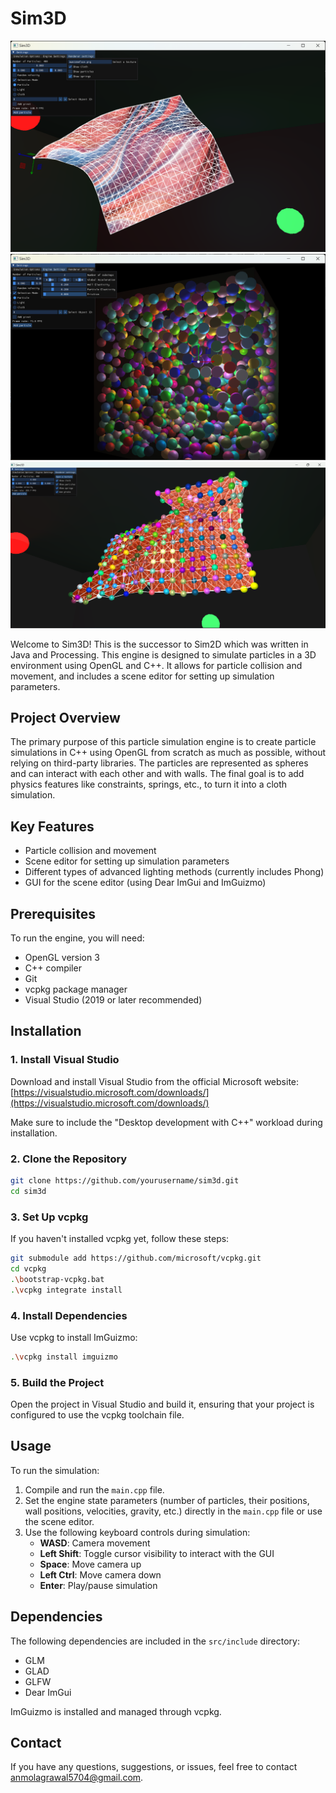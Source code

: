 # Sim3D

![five.png](images/five.png)
![nine.png](images/nine.png)
![three.png](images/three.png)

Welcome to Sim3D! 
This is the successor to Sim2D which was written in Java and Processing.
This engine is designed to simulate particles in a 3D environment using OpenGL and C++. It allows for particle collision and movement, and includes a scene editor for setting up simulation parameters.

## Project Overview

The primary purpose of this particle simulation engine is to create particle simulations in C++ using OpenGL from scratch as much as possible, without relying on third-party libraries. The particles are represented as spheres and can interact with each other and with walls. The final goal is to add physics features like constraints, springs, etc., to turn it into a cloth simulation.

## Key Features

- Particle collision and movement
- Scene editor for setting up simulation parameters
- Different types of advanced lighting methods (currently includes Phong)
- GUI for the scene editor (using Dear ImGui and ImGuizmo)

## Prerequisites

To run the engine, you will need:
- OpenGL version 3
- C++ compiler
- Git
- vcpkg package manager
- Visual Studio (2019 or later recommended)

## Installation

### 1. Install Visual Studio

Download and install Visual Studio from the official Microsoft website:
[https://visualstudio.microsoft.com/downloads/](https://visualstudio.microsoft.com/downloads/)

Make sure to include the "Desktop development with C++" workload during installation.

### 2. Clone the Repository

```sh
git clone https://github.com/yourusername/sim3d.git
cd sim3d
```

### 3. Set Up vcpkg

If you haven't installed vcpkg yet, follow these steps:

```sh
git submodule add https://github.com/microsoft/vcpkg.git
cd vcpkg
.\bootstrap-vcpkg.bat
.\vcpkg integrate install
```

### 4. Install Dependencies

Use vcpkg to install ImGuizmo:

```sh
.\vcpkg install imguizmo
```

### 5. Build the Project

Open the project in Visual Studio and build it, ensuring that your project is configured to use the vcpkg toolchain file.

## Usage

To run the simulation:
1. Compile and run the `main.cpp` file.
2. Set the engine state parameters (number of particles, their positions, wall positions, velocities, gravity, etc.) directly in the `main.cpp` file or use the scene editor.
3. Use the following keyboard controls during simulation:
   - **WASD**: Camera movement
   - **Left Shift**: Toggle cursor visibility to interact with the GUI
   - **Space**: Move camera up
   - **Left Ctrl**: Move camera down
   - **Enter**: Play/pause simulation

## Dependencies

The following dependencies are included in the `src/include` directory:
- GLM
- GLAD
- GLFW
- Dear ImGui

ImGuizmo is installed and managed through vcpkg.

## Contact

If you have any questions, suggestions, or issues, feel free to contact [anmolagrawal5704@gmail.com](mailto:anmolagrawal5704@gmail.com).